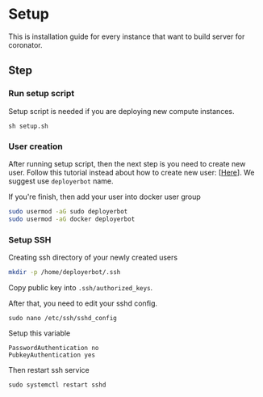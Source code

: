 # Setup

This is installation guide for every instance that want to build server for coronator.

## Step

### Run setup script

Setup script is needed if you are deploying new compute instances.

```
sh setup.sh
```

### User creation

After running setup script, then the next step is you need to create new user. Follow this tutorial instead about how to create new user: [[Here](https://www.digitalocean.com/community/tutorials/how-to-create-a-new-sudo-enabled-user-on-ubuntu-20-04-quickstart)]. We suggest use `deployerbot` name.

If you're finish, then add your user into docker user group

```bash
sudo usermod -aG sudo deployerbot
sudo usermod -aG docker deployerbot
```

### Setup SSH

Creating ssh directory of your newly created users

```bash
mkdir -p /home/deployerbot/.ssh
```

Copy public key into `.ssh/authorized_keys`.

After that, you need to edit your sshd config.

```
sudo nano /etc/ssh/sshd_config
```

Setup this variable

```
PasswordAuthentication no
PubkeyAuthentication yes
```

Then restart ssh service

```
sudo systemctl restart sshd
```

